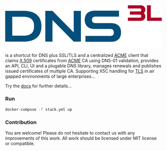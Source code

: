 ![DNS3L](dns3l.svg)

is a shortcut for DNS plus SSL/TLS and a centralized [ACME][0] client that claims [X.509][1] certificates from [ACME][2] CA using DNS-01 validation,
provides an API, CLI, UI and a plugable DNS library, manages renewals and publishes issued certificates of multiple CA. Supporting X5C handling for [TLS][5] in air gapped environments of large enterprises...

[0]: https://certbot.eff.org/
[1]: https://wikipedia.org/wiki/X.509
[2]: https://datatracker.ietf.org/doc/html/rfc8555
[5]: https://wikipedia.org/wiki/Transport_Layer_Security

Try the [docs](docs/) for further details...

### Run

```bash
docker-compose -f stack.yml up
```

### Contribution

You are welcome! Please do not hesitate to contact us with any improvements of this work. All work should be licensed under MIT license or compatible.

[^1]: Similar [project][100] with a different scope
[^2]: [LEGO][101] gives a hint

[100]: https://github.com/grindsa/acme2certifier
[101]: https://github.com/go-acme/lego
